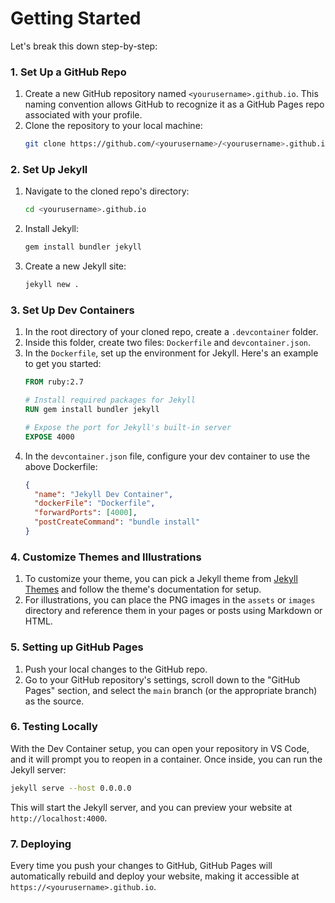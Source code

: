 # Getting Started

Let's break this down step-by-step:

### 1. Set Up a GitHub Repo

1. Create a new GitHub repository named `<yourusername>.github.io`. This naming convention allows GitHub to recognize it as a GitHub Pages repo associated with your profile.
2. Clone the repository to your local machine:
   ```bash
   git clone https://github.com/<yourusername>/<yourusername>.github.io.git
   ```

### 2. Set Up Jekyll

1. Navigate to the cloned repo's directory:
   ```bash
   cd <yourusername>.github.io
   ```
2. Install Jekyll:
   ```bash
   gem install bundler jekyll
   ```
3. Create a new Jekyll site:
   ```bash
   jekyll new .
   ```

### 3. Set Up Dev Containers

1. In the root directory of your cloned repo, create a `.devcontainer` folder.
2. Inside this folder, create two files: `Dockerfile` and `devcontainer.json`.
3. In the `Dockerfile`, set up the environment for Jekyll. Here's an example to get you started:
   ```Dockerfile
   FROM ruby:2.7

   # Install required packages for Jekyll
   RUN gem install bundler jekyll

   # Expose the port for Jekyll's built-in server
   EXPOSE 4000
   ```
4. In the `devcontainer.json` file, configure your dev container to use the above Dockerfile:
   ```json
   {
     "name": "Jekyll Dev Container",
     "dockerFile": "Dockerfile",
     "forwardPorts": [4000],
     "postCreateCommand": "bundle install"
   }
   ```

### 4. Customize Themes and Illustrations

1. To customize your theme, you can pick a Jekyll theme from [Jekyll Themes](https://jekyllthemes.io/) and follow the theme's documentation for setup.
2. For illustrations, you can place the PNG images in the `assets` or `images` directory and reference them in your pages or posts using Markdown or HTML.

### 5. Setting up GitHub Pages

1. Push your local changes to the GitHub repo.
2. Go to your GitHub repository's settings, scroll down to the "GitHub Pages" section, and select the `main` branch (or the appropriate branch) as the source.

### 6. Testing Locally

With the Dev Container setup, you can open your repository in VS Code, and it will prompt you to reopen in a container. Once inside, you can run the Jekyll server:

```bash
jekyll serve --host 0.0.0.0
```

This will start the Jekyll server, and you can preview your website at `http://localhost:4000`.

### 7. Deploying

Every time you push your changes to GitHub, GitHub Pages will automatically rebuild and deploy your website, making it accessible at `https://<yourusername>.github.io`.
